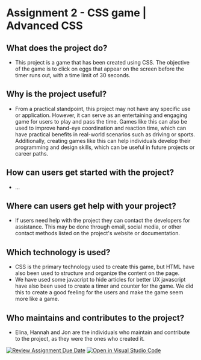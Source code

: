 # Assignment 2 - CSS game | Advanced CSS

## What does the project do?

- This project is a game that has been created using CSS. The objective of the game is to click on eggs that appear on the screen before the timer runs out, with a time limit of 30 seconds.

## Why is the project useful?

- From a practical standpoint, this project may not have any specific use or application. However, it can serve as an entertaining and engaging game for users to play and pass the time. Games like this can also be used to improve hand-eye coordination and reaction time, which can have practical benefits in real-world scenarios such as driving or sports. Additionally, creating games like this can help individuals develop their programming and design skills, which can be useful in future projects or career paths.

## How can users get started with the project?

- ...

## Where can users get help with your project?

- If users need help with the project they can contact the developers for assistance. This may be done through email, social media, or other contact methods listed on the project's website or documentation.

## Which technology is used?

- CSS is the primary technology used to create this game, but HTML have also been used to structure and organize the content on the page.
- We have used some javacript to hide articles for better UX javascript have also been used to create a timer and counter for the game. We did this to create a good feeling for the users and make the game seem more like a game.

## Who maintains and contributes to the project?

- Elina, Hannah and Jon are the individuals who maintain and contribute to the project, as they were the ones who created it.

[![Review Assignment Due Date](https://classroom.github.com/assets/deadline-readme-button-24ddc0f5d75046c5622901739e7c5dd533143b0c8e959d652212380cedb1ea36.svg)](https://classroom.github.com/a/LlYauwvp)
[![Open in Visual Studio Code](https://classroom.github.com/assets/open-in-vscode-718a45dd9cf7e7f842a935f5ebbe5719a5e09af4491e668f4dbf3b35d5cca122.svg)](https://classroom.github.com/online_ide?assignment_repo_id=10919012&assignment_repo_type=AssignmentRepo)
